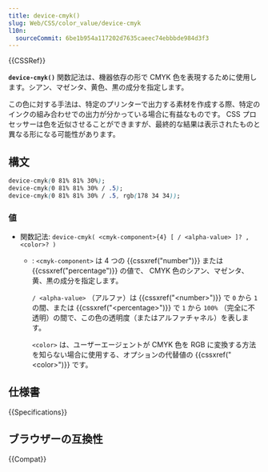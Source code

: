 ```yaml
---
title: device-cmyk()
slug: Web/CSS/color_value/device-cmyk
l10n:
  sourceCommit: 6be1b954a117202d7635caeec74ebbbde984d3f3
---
```


{{CSSRef}}

**`device-cmyk()`** 関数記法は、機器依存の形で CMYK 色を表現するために使用します。シアン、マゼンタ、黄色、黒の成分を指定します。

この色に対する手法は、特定のプリンターで出力する素材を作成する際、特定のインクの組み合わせでの出力が分かっている場合に有益なものです。 CSS プロセッサーは色を近似させることができますが、最終的な結果は表示されたものと異なる形になる可能性があります。

## 構文

```css
device-cmyk(0 81% 81% 30%);
device-cmyk(0 81% 81% 30% / .5);
device-cmyk(0 81% 81% 30% / .5, rgb(178 34 34));
```

### 値

- 関数記法: `device-cmyk( <cmyk-component>{4} [ / <alpha-value> ]? , <color>? )`

  - : `<cmyk-component>` は 4 つの {{cssxref("number")}} または {{cssxref("percentage")}} の値で、 CMYK 色のシアン、マゼンタ、黄、黒の成分を指定します。

    `/ <alpha-value>` （アルファ）は {{cssxref("&lt;number&gt;")}} で `0` から `1` の間、または {{cssxref("&lt;percentage&gt;")}} で `1` から `100%` （完全に不透明）の間で、この色の透明度（またはアルファチャネル）を表します。

    `<color>` は、ユーザーエージェントが CMYK 色を RGB に変換する方法を知らない場合に使用する、オプションの代替値の {{cssxref("&lt;color&gt;")}} です。

## 仕様書

{{Specifications}}

## ブラウザーの互換性

{{Compat}}
